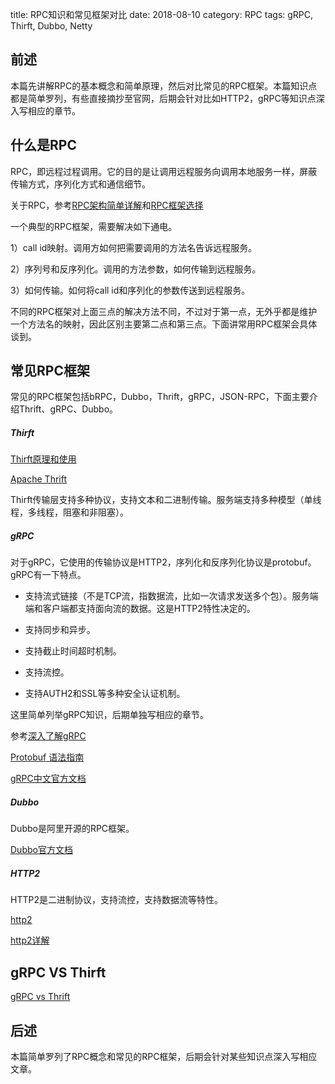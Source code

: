 title: RPC知识和常见框架对比
date: 2018-08-10
category: RPC
tags: gRPC, Thirft, Dubbo, Netty

## 前述

本篇先讲解RPC的基本概念和简单原理，然后对比常见的RPC框架。本篇知识点都是简单罗列，有些直接摘抄至官网，后期会针对比如HTTP2，gRPC等知识点深入写相应的章节。

## 什么是RPC

RPC，即远程过程调用。它的目的是让调用远程服务向调用本地服务一样，屏蔽传输方式，序列化方式和通信细节。

关于RPC，参考[RPC架构简单详解](https://blog.csdn.net/u013521220/article/details/66530188)和[RPC框架选择](https://www.jianshu.com/p/b0343bfd216e)

一个典型的RPC框架，需要解决如下通电。

1）call id映射。调用方如何把需要调用的方法名告诉远程服务。

2）序列号和反序列化。调用的方法参数，如何传输到远程服务。

3）如何传输。如何将call id和序列化的参数传送到远程服务。

不同的RPC框架对上面三点的解决方法不同，不过对于第一点，无外乎都是维护一个方法名的映射，因此区别主要第二点和第三点。下面讲常用RPC框架会具体谈到。

## 常见RPC框架 

常见的RPC框架包括bRPC，Dubbo，Thrift，gRPC，JSON-RPC，下面主要介绍Thrift、gRPC、Dubbo。

##### Thirft

[Thirft原理和使用](https://www.cnblogs.com/chenny7/p/4224720.html)

[Apache Thrift](https://www.ibm.com/developerworks/cn/java/j-lo-apachethrift/index.html)

Thirft传输层支持多种协议，支持文本和二进制传输。服务端支持多种模型（单线程，多线程，阻塞和非阻塞）。

##### gRPC

对于gRPC，它使用的传输协议是HTTP2，序列化和反序列化协议是protobuf。gRPC有一下特点。

- 支持流式链接（不是TCP流，指数据流，比如一次请求发送多个包）。服务端端和客户端都支持面向流的数据。这是HTTP2特性决定的。

- 支持同步和异步。

- 支持截止时间超时机制。  

- 支持流控。

- 支持AUTH2和SSL等多种安全认证机制。

这里简单列举gRPC知识，后期单独写相应的章节。

参考[深入了解gRPC](https://zhuanlan.zhihu.com/p/27595419)

[Protobuf 语法指南](https://colobu.com/2015/01/07/Protobuf-language-guide/#%E5%8C%85%EF%BC%88Package%EF%BC%89)

[gRPC中文官方文档](http://doc.oschina.net/grpc?t=60133)


##### Dubbo

Dubbo是阿里开源的RPC框架。

[Dubbo官方文档](http://dubbo.apache.org/zh-cn/docs/user/preface/background.html)

##### HTTP2

HTTP2是二进制协议，支持流控，支持数据流等特性。

[http2](https://hpbn.co/http2/)

[http2详解](https://juejin.im/post/5b88a4f56fb9a01a0b31a67e#heading-61)

## gRPC VS Thirft

[gRPC vs Thrift](https://blog.csdn.net/dazheng/article/details/48830511)

## 后述

本篇简单罗列了RPC概念和常见的RPC框架，后期会针对某些知识点深入写相应文章。